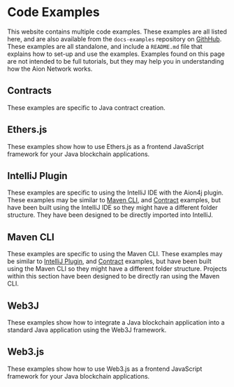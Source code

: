 # Code Examples

This website contains multiple code examples. These examples are all listed here, and are also available from the `docs-examples` repository on [GithHub](https://github.com/aionnetwork/docs-examples). These examples are all standalone, and include a `README.md` file that explains how to set-up and use the examples. Examples found on this page are not intended to be full tutorials, but they may help you in understanding how the Aion Network works.

## Contracts

These examples are specific to Java contract creation.

## Ethers.js

These examples show how to use Ethers.js as a frontend JavaScript framework for your Java blockchain applications.

## IntelliJ Plugin

These examples are specific to using the IntelliJ IDE with the Aion4j plugin. These examples may be similar to [Maven CLI](#maven-cli), and [Contract](#contracts) examples, but have been built using the IntelliJ IDE so they might have a different folder structure. They have been designed to be directly imported into IntelliJ.

## Maven CLI

These examples are specific to using the Maven CLI. These examples may be similar to [IntelliJ Plugin](#maven-cli), and [Contract](#contracts) examples, but have been built using the Maven CLI so they might have a different folder structure. Projects within this section have been designed to be directly ran using the Maven CLI.

## Web3J

These examples show how to integrate a Java blockchain application into a standard Java application using the Web3J framework.

## Web3.js

These examples show how to use Web3.js as a frontend JavaScript framework for your Java blockchain applications.